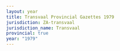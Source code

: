 ```yaml
---
layout: year
title: Transvaal Provincial Gazettes 1979
jurisdiction: ZA-transvaal
jurisdiction_name: Transvaal
provincial: true
year: "1979"
---
```

